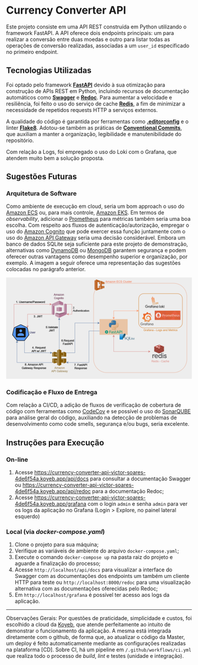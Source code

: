
# Currency Converter API

Este projeto consiste em uma API REST construída em Python utilizando o framework FastAPI. A API oferece dois endpoints principais: um para realizar a conversão entre duas moedas e outro para listar todas as operações de conversão realizadas, associadas a um `user_id` especificado no primeiro endpoint.

## Tecnologias Utilizadas

Foi optado pelo framework **[FastAPI](https://fastapi.tiangolo.com/)** devido à sua otimização para construção de APIs REST em Python, incluindo recursos de documentação automáticos como **[Swagger](https://swagger.io/)** e **[Redoc](https://redocly.github.io/redoc/)**. Para aumentar a velocidade e resiliência, foi feito o uso do serviço de cache **[Redis](https://redis.io/)**, a fim de minimizar a necessidade de repetidos requests HTTP a serviços externos.

A qualidade do código é garantida por ferramentas como **[.editorconfig](https://editorconfig.org/)** e o linter **[Flake8](https://flake8.pycqa.org/en/latest/)**. Adotou-se também as práticas de **[Conventional Commits](https://www.conventionalcommits.org/en/v1.0.0/#summary)**, que auxiliam a manter a organização, legibilidade e manutenibilidade do repositório.

Com relação a Logs, foi empregado o uso do Loki com o Grafana, que atendem muito bem a solução proposta.

## Sugestões Futuras

### Arquitetura de Software
Como ambiente de execução em cloud, seria um bom approach o uso do [Amazon ECS](https://aws.amazon.com/pt/ecs/) ou, para mais controle, [Amazon EKS](https://aws.amazon.com/pt/eks/). Em termos de *observability*, adicionar o [Prometheus](https://prometheus.io/) para métricas também seria uma boa escolha. Com respeito aos fluxos de autenticação/autorização, empregar o uso do [Amazon Cognito](https://aws.amazon.com/pt/cognito/) que pode exercer essa função juntamente com o uso do [Amazon API Gateway](https://aws.amazon.com/pt/api-gateway/) seria uma decisão considerável. Embora um banco de dados SQLite seja suficiente para este projeto de demonstração, alternativas como [DynamoDB](https://aws.amazon.com/pt/dynamodb/) ou [MongoDB](https://www.mongodb.com/) garantem segurança e podem oferecer outras vantagens como desempenho superior e organização, por exemplo.
A imagem a seguir oferece uma representação das sugestões colocadas no parágrafo anterior.

![System Architecture Diagram](SystemDesign.png)

### Codificação e Fluxo de Entrega
Com relação a CI/CD, a adição de fluxos de verificação de cobertura de código com ferramentas como [CodeCov](https://about.codecov.io/) e se possível o uso do [SonarQUBE](https://www.sonarsource.com/products/sonarqube/) para análise geral do código, auxiliando na detecção de problemas de desenvolvimento como code smells, segurança e/ou bugs, seria excelente.

## Instruções para Execução

### On-line
1. Acesse https://currency-converter-api-victor-soares-4de6f54a.koyeb.app/api/docs para consultar a documentação Swagger ou https://currency-converter-api-victor-soares-4de6f54a.koyeb.app/api/redoc para a documentação Redoc;
2. Acesse https://currency-converter-api-victor-soares-4de6f54a.koyeb.app/grafana com o login `admin` e senha `admin` para ver os logs da aplicação no Grafana (Login > Explore, no painel lateral esquerdo)

### Local (via *docker-compose.yaml*)
1. Clone o projeto para sua máquina;
2. Verifique as variáveis de ambiente do arquivo `docker-compose.yaml`;
3. Execute o comando `docker-compose up` na pasta raiz do projeto e aguarde a finalização do processo;
4. Acesse `http://localhost/api/docs` para visualizar a interface do Swagger com as documentações dos endpoints um também um cliente HTTP para  teste ou `http://localhost:8000/redoc` para uma visualização alternativa com as documentações oferecidas pelo Redoc;
5. Em `http://localhost/grafana` é possível ter acesso aos logs da aplicação.

---
Observações Gerais: Por questões de praticidade, simplicidade e custos, foi escolhido a cloud da [Koyeb](https://www.koyeb.com/), que atende perfeitamente ao intuito de demonstrar o funcionamento da aplicação. A mesma está integrada diretamente com o github, de forma que, ao atualizar o código da Master, um deploy é feito automaticamente mediante as configurações realizadas na plataforma [CD]. Sobre CI, há um pipeline em `/.github/workflows/ci.yml` que realiza todo o processo de *build*, *lint* e testes (unidade e integração).
